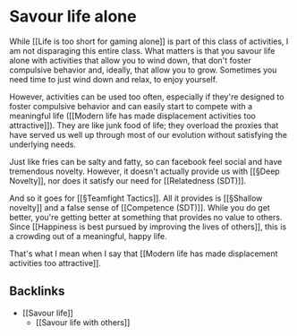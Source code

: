 # Savour life alone
While [[Life is too short for gaming alone]] is part of this class of activities, I am not disparaging this entire class. What matters is that you savour life alone with activities that allow you to wind down, that don't foster compulsive behavior and, ideally, that allow you to grow. Sometimes you need time to just wind down and relax, to enjoy yourself.

However, activities can be used too often, especially if they're designed to foster compulsive behavior and can easily start to compete with a meaningful life ([[Modern life has made displacement activities too attractive]]). They are like junk food of life; they overload the proxies that have served us well up through most of our evolution without satisfying the underlying needs.

Just like fries can be salty and fatty, so can facebook feel social and have tremendous novelty. However, it doesn't actually provide us with [[§Deep Novelty]], nor does it satisfy our need for [[Relatedness (SDT)]]. 

And so it goes for [[§Teamfight Tactics]]. All it provides is [[§Shallow novelty]] and a false sense of [[Competence (SDT)]]. While you do get better, you're getting better at something that provides no value to others. Since [[Happiness is best pursued by improving the lives of others]], this is a crowding out of a meaningful, happy life.

That's what I mean when I say that [[Modern life has made displacement activities too attractive]]. 

## Backlinks
* [[Savour life]]
	* [[Savour life with others]]

<!-- #p1 -->

<!-- {BearID:67349598-EADD-46E6-B4F3-796F9DD8ACD5-47197-000061CAA7A4F326} -->
